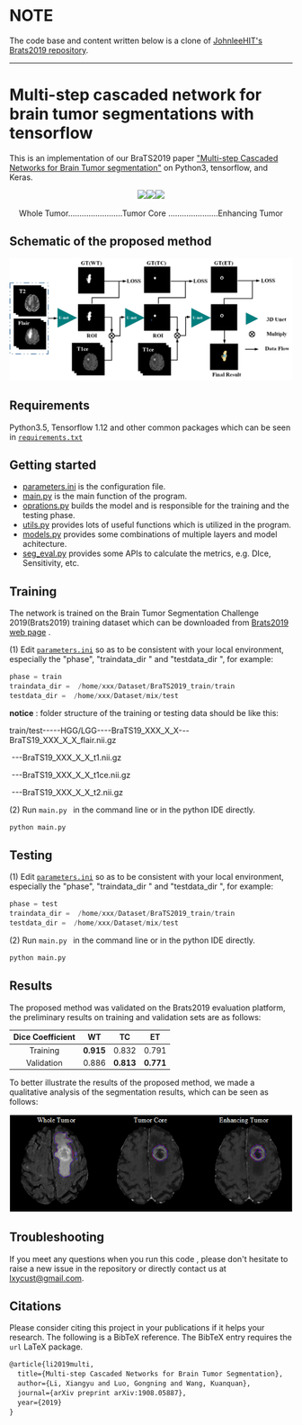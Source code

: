 # NOTE
The code base and content written below is a clone of [JohnleeHIT's Brats2019 repository](https://github.com/JohnleeHIT/Brats2019). 

----------------------
# Multi-step cascaded network for brain tumor segmentations  with tensorflow

This is an implementation of our BraTS2019 paper ["Multi-step Cascaded Networks for Brain Tumor segmentation"](https://arxiv.org/abs/1908.05887) on Python3, tensorflow, and Keras.



<p align="center">
    <img src="images/WT.gif" width="250"/><img src="images/TC.gif" width="250"/><img src="images/ET.gif" width="250"/>
</p>

<p align="center">
     Whole Tumor........................Tumor  Core ......................Enhancing Tumor
</p>



## Schematic of the proposed method    

<p align="center">
    <img src="images/cascaded.png" width="1000">
</p>



## Requirements  

Python3.5,  Tensorflow 1.12  and other common packages  which can be seen in [`requirements.txt`](requirements.txt)



## Getting started  

+ [parameters.ini](src/tr_param_brain.ini)   is the configuration file.
+ [main.py](src/main.py)   is the main function of the program.
+ [oprations.py](src/model.py)  builds the model and  is responsible for the training and the testing phase.
+ [utils.py](src/utils.py)  provides lots of useful functions  which is utilized in the program.
+ [models.py](src/ops.py)  provides some combinations of  multiple layers and model achitecture.
+ [seg_eval.py](src/seg_eval.py)  provides some APIs to calculate the metrics, e.g. DIce, Sensitivity, etc.



## Training

The network is trained on the Brain Tumor Segmentation Challenge 2019(Brats2019)  training dataset which  can be downloaded from  [Brats2019 web page](http://www.braintumorsegmentation.org/) .

(1)  Edit [`parameters.ini`](src/parameters.ini) so as to be consistent with your local environment, especially the "phase", "traindata_dir " and "testdata_dir ", for example:

```python
phase = train
traindata_dir =  /home/xxx/Dataset/BraTS2019_train/train
testdata_dir =  /home/xxx/Dataset/mix/test
```

**notice** : folder structure of the training or testing data should be like this:

train/test-----HGG/LGG----BraTS19_XXX_X_X---BraTS19_XXX_X_X_flair.nii.gz

​                                                                            ---BraTS19_XXX_X_X_t1.nii.gz

​																			---BraTS19_XXX_X_X_t1ce.nii.gz

​																			---BraTS19_XXX_X_X_t2.nii.gz

(2) Run `main.py `  in the command line or in the python IDE directly.

```python
python main.py
```



## Testing

(1)  Edit [`parameters.ini`](src/parameters.ini) so as to be consistent with your local environment, especially the "phase", "traindata_dir " and "testdata_dir ", for example:

```python
phase = test
traindata_dir =  /home/xxx/Dataset/BraTS2019_train/train
testdata_dir =  /home/xxx/Dataset/mix/test
```

(2) Run `main.py `  in the command line or in the python IDE directly.

```python
python main.py
```



## Results

The proposed method was validated on the Brats2019 evaluation platform, the preliminary results on training and validation sets are as follows:       

| Dice Coefficient |    WT     |    TC     |    ET     |
| :--------------: | :-------: | :-------: | :-------: |
|     Training     | **0.915** |   0.832   |   0.791   |
|    Validation    |   0.886   | **0.813** | **0.771** |

To better illustrate the results of the proposed method, we made a qualitative analysis of the segmentation results, which can be seen as follows:

<p align="center">
    <img src="images/result.png">
</p>



## Troubleshooting 

If you meet any questions when you run this code ,   please don't hesitate  to raise a new issue in the repository or directly contact us at lxycust@gmail.com.



## Citations

Please consider citing this project in your publications if it helps your research. The following is a BibTeX reference. The BibTeX entry  requires the `url` LaTeX package.

```latex
@article{li2019multi,
  title={Multi-step Cascaded Networks for Brain Tumor Segmentation},
  author={Li, Xiangyu and Luo, Gongning and Wang, Kuanquan},
  journal={arXiv preprint arXiv:1908.05887},
  year={2019}
}
```